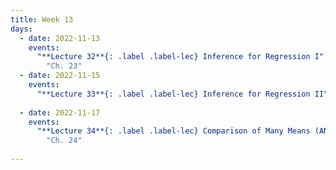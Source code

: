 ```yaml
---
title: Week 13
days:
  - date: 2022-11-13
    events:
      "**Lecture 32**{: .label .label-lec} Inference for Regression I":
        "Ch. 23"
  - date: 2022-11-15
    events:
      "**Lecture 33**{: .label .label-lec} Inference for Regression II": 
      
  - date: 2022-11-17
    events:
      "**Lecture 34**{: .label .label-lec} Comparison of Many Means (ANOVA)":
        "Ch. 24"
      
---
```

